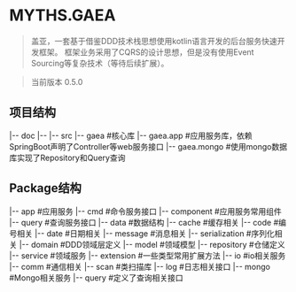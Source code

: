 # MYTHS.GAEA
> 盖亚，一套基于借鉴DDD技术栈思想使用kotlin语言开发的后台服务快速开发框架。
> 框架业务采用了CQRS的设计思想，但是没有使用Event Sourcing等复杂技术（等待后续扩展）。

> 当前版本 0.5.0

## 项目结构

|-- doc
    |--
|-- src
    |-- gaea #核心库
    |-- gaea.app #应用服务库，依赖SpringBoot声明了Controller等web服务接口
    |-- gaea.mongo #使用mongo数据库实现了Repository和Query查询
    
## Package结构

|-- app #应用服务
    |-- cmd #命令服务接口
    |-- component #应用服务常用组件
    |-- query #查询服务接口
|-- data #数据结构
    |-- cache #缓存相关
    |-- code #编号相关
    |-- date #日期相关
    |-- message #消息相关
    |-- serialization #序列化相关
|-- domain  #DDD领域层定义
    |-- model #领域模型
    |-- repository #仓储定义
    |-- service #领域服务
|-- extension #一些类型常用扩展方法
|-- io  #io相关服务
    |-- comm #通信相关
    |-- scan #类扫描库
|-- log #日志相关接口
|-- mongo #Mongo相关服务
|-- query #定义了查询相关接口
